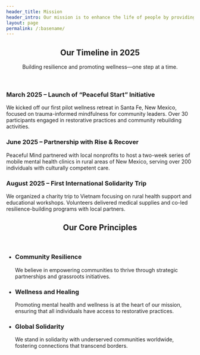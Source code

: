```yaml
---
header_title: Mission
header_intro: Our mission is to enhance the life of people by providing necessity, shelter, welfare, and support to individuals and families facing severe hardships in Vietnam and other developing countries. 
layout: page
permalink: /:basename/
---
```

<section id="two">
  <header class="major">
    <h2>Our Timeline in 2025</h2>
    <p>Building resilience and promoting wellness—one step at a time.</p>
  </header>

  <div class="box">
    <h3>March 2025 – Launch of “Peaceful Start” Initiative</h3>
    <p>We kicked off our first pilot wellness retreat in Santa Fe, New Mexico, focused on trauma-informed mindfulness for community leaders. Over 30 participants engaged in restorative practices and community rebuilding activities.</p>
  </div>

  <div class="box">
    <h3>June 2025 – Partnership with Rise & Recover</h3>
    <p>Peaceful Mind partnered with local nonprofits to host a two-week series of mobile mental health clinics in rural areas of New Mexico, serving over 200 individuals with culturally competent care.</p>
  </div>

  <div class="box">
    <h3>August 2025 – First International Solidarity Trip</h3>
    <p>We organized a charity trip to Vietnam focusing on rural health support and educational workshops. Volunteers delivered medical supplies and co-led resilience-building programs with local partners.</p>
  </div>
</section>

<section id="three">
  <header class="major">
    <h2>Our Core Principles</h2>
  </header>
  <ul class="features">
    <li>
      <h3>Community Resilience</h3>
      <p>We believe in empowering communities to thrive through strategic partnerships and grassroots initiatives.</p>
    </li>
    <li>
      <h3>Wellness and Healing</h3>
      <p>Promoting mental health and wellness is at the heart of our mission, ensuring that all individuals have access to restorative practices.</p>
    </li>
    <li>
      <h3>Global Solidarity</h3>
      <p>We stand in solidarity with underserved communities worldwide, fostering connections that transcend borders.</p>
    </li>
  </ul>
</section>